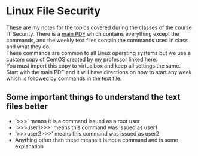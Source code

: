 # Linux File Security

These are my notes for the topics covered during the classes of the course IT Security. There is a [main PDF]() which contains everything except the commands, and the weekly text files contain the commands used in class and what they do.  
These commands are common to all Linux operating systems but we use a custom copy of CentOS created by my professor linked [here]().  
You must import this copy to virtualbox and keep all settings the same.  
Start with the main PDF and it will have directions on how to start any week which is followed by commands in the text file. 

## Some important things to understand the text files better
- '>>>' means it is a command issued as a root user
- '>>>user1>>>' means this command was issued as user1
- '>>>user2>>>' means this command was issued as user2
- Anything other than these means it is not a command and is some explanation
